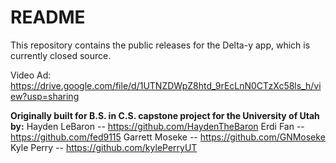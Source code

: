 # README

This repository contains the public releases for the Delta-y app, which is currently closed source.

Video Ad: https://drive.google.com/file/d/1UTNZDWpZ8htd_9rEcLnN0CTzXc58ls_h/view?usp=sharing

**Originally built for B.S. in C.S. capstone project for the University of Utah by:**
Hayden LeBaron -- https://github.com/HaydenTheBaron
Erdi Fan -- https://github.com/fed9115
Garrett Moseke -- https://github.com/GNMoseke
Kyle Perry -- https://github.com/kylePerryUT
